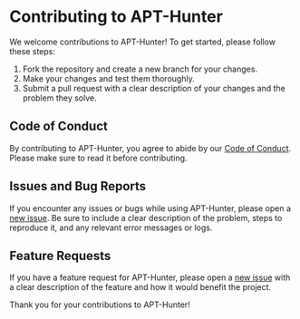 # Contributing to APT-Hunter

We welcome contributions to APT-Hunter! To get started, please follow these steps:

1. Fork the repository and create a new branch for your changes.
2. Make your changes and test them thoroughly.
3. Submit a pull request with a clear description of your changes and the problem they solve.

## Code of Conduct

By contributing to APT-Hunter, you agree to abide by our [Code of Conduct](CODE_OF_CONDUCT.md). Please make sure to read it before contributing.

## Issues and Bug Reports

If you encounter any issues or bugs while using APT-Hunter, please open a [new issue](https://github.com/your-username/APT-Hunter/issues/new). Be sure to include a clear description of the problem, steps to reproduce it, and any relevant error messages or logs.

## Feature Requests

If you have a feature request for APT-Hunter, please open a [new issue](https://github.com/your-username/APT-Hunter/issues/new) with a clear description of the feature and how it would benefit the project.

Thank you for your contributions to APT-Hunter!
